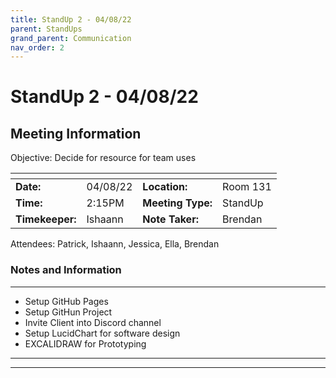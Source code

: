 ```yaml
---
title: StandUp 2 - 04/08/22
parent: StandUps
grand_parent: Communication
nav_order: 2
---
```

# StandUp 2 - 04/08/22
## Meeting Information

 Objective:	Decide for resource for team uses 


| <!-- -->          | <!-- -->      | <!-- -->          | <!-- -->      |
|-------------------|---------------|-------------------|---------------|
| __Date:__         | 04/08/22      | __Location:__     | Room 131      |
| __Time:__         | 2:15PM        | __Meeting Type:__ | StandUp       |
| __Timekeeper:__   | Ishaann       | __Note Taker:__   | Brendan       |


Attendees:	Patrick, Ishaann, Jessica, Ella, Brendan


### __Notes and Information__
--------------------------------------------------------------------------------
- Setup GitHub Pages 
- Setup GitHun Project 
- Invite Client into Discord channel 
- Setup LucidChart for software design 
- EXCALIDRAW for Prototyping 
--------------------------------------------------------------------------------
--------------------------------------------------------------------------------
&nbsp;